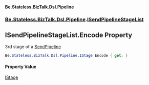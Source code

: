 #### [Be.Stateless.BizTalk.Dsl.Pipeline](README.md 'README')
### [Be.Stateless.BizTalk.Dsl.Pipeline](Be.Stateless.BizTalk.Dsl.Pipeline.md 'Be.Stateless.BizTalk.Dsl.Pipeline').[ISendPipelineStageList](ISendPipelineStageList.md 'Be.Stateless.BizTalk.Dsl.Pipeline.ISendPipelineStageList')

## ISendPipelineStageList.Encode Property

3rd stage of a [SendPipeline](SendPipeline.md 'Be.Stateless.BizTalk.Dsl.Pipeline.SendPipeline')

```csharp
Be.Stateless.BizTalk.Dsl.Pipeline.IStage Encode { get; }
```

#### Property Value
[IStage](IStage.md 'Be.Stateless.BizTalk.Dsl.Pipeline.IStage')